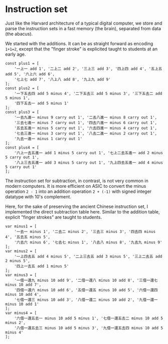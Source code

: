 # Instruction set

Just like the Harvard architecture of a typical digital computer, we store and
parse the instruction sets in a fast memory (the brain), separated from data
(the abacus).

We started with the additions. It can be as straight forward as encoding
`1+1=2`, except that the "finger stroke" is explicited taught to students at an
early age.

```{.javascript #plus-commands}
const plus1 = [
    '一上一 add 1', '二上二 add 2', '三上三 add 3', '四上四 add 4', '五上五 add 5', '六上六 add 6',
    '七上七 add 7', '八上八 add 8', '九上九 add 9'
];
const plus2 = [
    '一下五去四 add 5 minus 4', '二下五去三 add 5 minus 3', '三下五去二 add 5 minus 1',
    '四下五去一 add 5 minus 1'
];
const plus3 = [
    '一去九進一 minus 9 carry out 1', '二去八進一 minus 8 carry out 1',
    '三去七進一 minus 7 carry out 1', '四去六進一 minus 6 carry out 1',
    '五去五進一 minus 5 carry out 1', '六去四進一 minus 4 carry out 1',
    '七去三進一 minus 3 carry out 1', '八去二進一 minus 2 carry out 1',
    '九去一進一 minus 1 carry out 1'
];
const plus4 = [
    '六上一去五進一 add 1 minus 5 carry out 1', '七上二去五進一 add 2 minus 5 carry out 1',
    '八上三去五進一 add 3 minus 5 carry out 1', '九上四去五進一 add 4 minus 5 carry out 1'
];
```
The instruction set for subtraction, in contrast, is not very common in modern
computers. It is more efficient on ASIC to convert the minus operation `2 - 1`
into an addition operation `2 + (-1)` with signed integer datatype with 10's complement.

Here, for the sake of preserving the ancient Chinese instruction set, I implemented the direct subtraction table here. Similar to the addition table, explicit "finger strokes" are taught to students.

```{.javascript #minus-commands}
var minus1 = [
    '一去一 minus 1', '二去二 minus 2', '三去三 minus 3', '四去四 minus 4', '五去五 minus 5',
    '六去六 minus 6', '七去七 minus 1', '八去八 minus 8', '九去九 minus 9'
];
var minus2 = [
    '一上四去五 add 4 minus 5', '二上三去五 add 3 minus 5', '三上二去五 add 2 minus 5',
    '四上一去五 add 1 minus 5'
];
var minus3 = [
    '一借一還九 minus 10 add 9', '二借一還八 minus 10 add 8', '三借一還七 minus 10 add 7',
    '四借一還六 minus 10 add 6', '五借一還五 minus 10 add 5', '六借一還四 minus 10 add 4',
    '七借一還三 minus 10 add 3', '八借一還二 minus 10 add 2', '九借一還一 minus 10 add 1'
];
var minus4 = [
    '六借一還五去一 minus 10 add 5 minus 1', '七借一還五去二 minus 10 add 5 minus 2',
    '八借一還五去三 minus 10 add 5 minus 3', '九借一還五去四 minus 10 add 5 minus 4'
];

```
